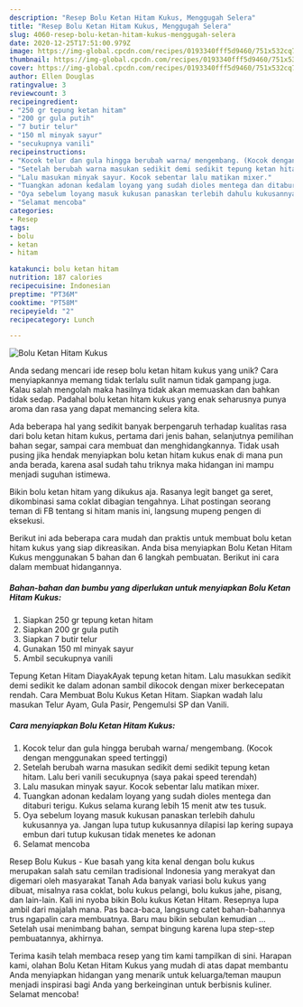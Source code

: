 ```yaml
---
description: "Resep Bolu Ketan Hitam Kukus, Menggugah Selera"
title: "Resep Bolu Ketan Hitam Kukus, Menggugah Selera"
slug: 4060-resep-bolu-ketan-hitam-kukus-menggugah-selera
date: 2020-12-25T17:51:00.979Z
image: https://img-global.cpcdn.com/recipes/0193340fff5d9460/751x532cq70/bolu-ketan-hitam-kukus-foto-resep-utama.jpg
thumbnail: https://img-global.cpcdn.com/recipes/0193340fff5d9460/751x532cq70/bolu-ketan-hitam-kukus-foto-resep-utama.jpg
cover: https://img-global.cpcdn.com/recipes/0193340fff5d9460/751x532cq70/bolu-ketan-hitam-kukus-foto-resep-utama.jpg
author: Ellen Douglas
ratingvalue: 3
reviewcount: 3
recipeingredient:
- "250 gr tepung ketan hitam"
- "200 gr gula putih"
- "7 butir telur"
- "150 ml minyak sayur"
- "secukupnya vanili"
recipeinstructions:
- "Kocok telur dan gula hingga berubah warna/ mengembang. (Kocok dengan menggunakan speed tertinggi)"
- "Setelah berubah warna masukan sedikit demi sedikit tepung ketan hitam. Lalu beri vanili secukupnya (saya pakai speed terendah)"
- "Lalu masukan minyak sayur. Kocok sebentar lalu matikan mixer."
- "Tuangkan adonan kedalam loyang yang sudah dioles mentega dan ditaburi terigu. Kukus selama kurang lebih 15 menit atw tes tusuk."
- "Oya sebelum loyang masuk kukusan panaskan terlebih dahulu kukusannya ya. Jangan lupa tutup kukusannya dilapisi lap kering supaya embun dari tutup kukusan tidak menetes ke adonan"
- "Selamat mencoba"
categories:
- Resep
tags:
- bolu
- ketan
- hitam

katakunci: bolu ketan hitam 
nutrition: 187 calories
recipecuisine: Indonesian
preptime: "PT36M"
cooktime: "PT58M"
recipeyield: "2"
recipecategory: Lunch

---
```



![Bolu Ketan Hitam Kukus](https://img-global.cpcdn.com/recipes/0193340fff5d9460/751x532cq70/bolu-ketan-hitam-kukus-foto-resep-utama.jpg)

Anda sedang mencari ide resep bolu ketan hitam kukus yang unik? Cara menyiapkannya memang tidak terlalu sulit namun tidak gampang juga. Kalau salah mengolah maka hasilnya tidak akan memuaskan dan bahkan tidak sedap. Padahal bolu ketan hitam kukus yang enak seharusnya punya aroma dan rasa yang dapat memancing selera kita.

Ada beberapa hal yang sedikit banyak berpengaruh terhadap kualitas rasa dari bolu ketan hitam kukus, pertama dari jenis bahan, selanjutnya pemilihan bahan segar, sampai cara membuat dan menghidangkannya. Tidak usah pusing jika hendak menyiapkan bolu ketan hitam kukus enak di mana pun anda berada, karena asal sudah tahu triknya maka hidangan ini mampu menjadi suguhan istimewa.

Bikin bolu ketan hitam yang dikukus aja. Rasanya legit banget ga seret, dikombinasi sama coklat dibagian tengahnya. Lihat postingan seorang teman di FB tentang si hitam manis ini, langsung mupeng pengen di eksekusi.


Berikut ini ada beberapa cara mudah dan praktis untuk membuat bolu ketan hitam kukus yang siap dikreasikan. Anda bisa menyiapkan Bolu Ketan Hitam Kukus menggunakan 5 bahan dan 6 langkah pembuatan. Berikut ini cara dalam membuat hidangannya.

<!--inarticleads1-->

##### Bahan-bahan dan bumbu yang diperlukan untuk menyiapkan Bolu Ketan Hitam Kukus:

1. Siapkan 250 gr tepung ketan hitam
1. Siapkan 200 gr gula putih
1. Siapkan 7 butir telur
1. Gunakan 150 ml minyak sayur
1. Ambil secukupnya vanili


Tepung Ketan Hitam DiayakAyak tepung ketan hitam. Lalu masukkan sedikit demi sedikit ke dalam adonan sambil dikocok dengan mixer berkecepatan rendah. Cara Membuat Bolu Kukus Ketan Hitam. Siapkan wadah lalu masukan Telur Ayam, Gula Pasir, Pengemulsi SP dan Vanili. 

<!--inarticleads2-->

##### Cara menyiapkan Bolu Ketan Hitam Kukus:

1. Kocok telur dan gula hingga berubah warna/ mengembang. (Kocok dengan menggunakan speed tertinggi)
1. Setelah berubah warna masukan sedikit demi sedikit tepung ketan hitam. Lalu beri vanili secukupnya (saya pakai speed terendah)
1. Lalu masukan minyak sayur. Kocok sebentar lalu matikan mixer.
1. Tuangkan adonan kedalam loyang yang sudah dioles mentega dan ditaburi terigu. Kukus selama kurang lebih 15 menit atw tes tusuk.
1. Oya sebelum loyang masuk kukusan panaskan terlebih dahulu kukusannya ya. Jangan lupa tutup kukusannya dilapisi lap kering supaya embun dari tutup kukusan tidak menetes ke adonan
1. Selamat mencoba


Resep Bolu Kukus - Kue basah yang kita kenal dengan bolu kukus merupakan salah satu cemilan tradisional Indonesia yang merakyat dan digemari oleh masyarakat Tanah Ada banyak variasi bolu kukus yang dibuat, misalnya rasa coklat, bolu kukus pelangi, bolu kukus jahe, pisang, dan lain-lain. Kali ini nyoba bikin Bolu kukus Ketan Hitam. Resepnya lupa ambil dari majalah mana. Pas baca-baca, langsung catet bahan-bahannya trus ngapalin cara membuatnya. Baru mau bikin sebulan kemudian … Setelah usai menimbang bahan, sempat bingung karena lupa step-step pembuatannya, akhirnya. 

Terima kasih telah membaca resep yang tim kami tampilkan di sini. Harapan kami, olahan Bolu Ketan Hitam Kukus yang mudah di atas dapat membantu Anda menyiapkan hidangan yang menarik untuk keluarga/teman maupun menjadi inspirasi bagi Anda yang berkeinginan untuk berbisnis kuliner. Selamat mencoba!
